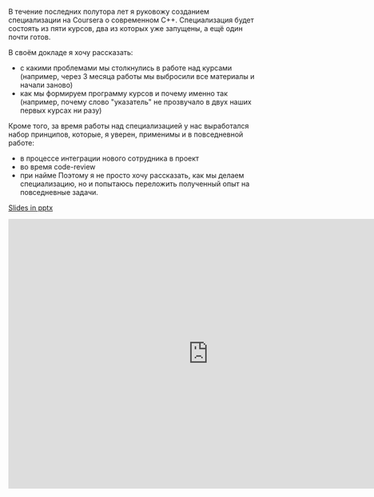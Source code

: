 В течение последних полутора лет я руковожу созданием специализации на Coursera о современном C++. Специализация будет состоять из пяти курсов, два из которых уже запущены, а ещё один почти готов.

В своём докладе я хочу рассказать:
* с какими проблемами мы столкнулись в работе над курсами (например, через 3 месяца работы мы выбросили все материалы и начали заново)
* как мы формируем программу курсов и почему именно так (например, почему слово "указатель" не прозвучало в двух наших первых курсах ни разу)

Кроме того, за время работы над специализацией у нас выработался набор принципов, которые, я уверен, применимы и в повседневной работе:
* в процессе интеграции нового сотрудника в проект
* во время code-review
* при найме
Поэтому я не просто хочу рассказать, как мы делаем специализацию, но и попытаюсь переложить полученный опыт на повседневные задачи.

<a href=http://cppconf.ru/talks/day-1/track-c/4.pptx>Slides in pptx</a>

<iframe src="https://pro.ispringcloud.ru/acc/8gSlStAyNjA2/view/2606-rNc4X-i2Tax-LkJyd/embedded?from=embed&amp;fit=1" border="0" scrolling="auto" allowtransparency="true" allowfullscreen="1" style="border: medium none; background-color: transparent; width: 800px; height: 540px;" frameborder="0"></iframe>

